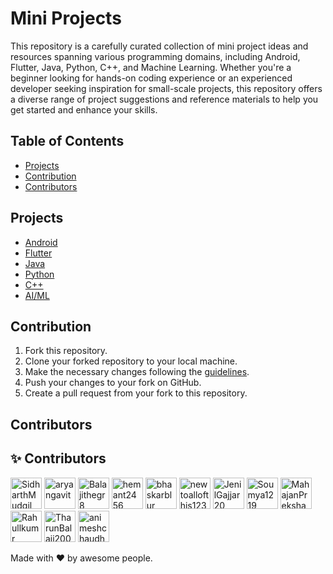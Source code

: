 # Mini Projects
This repository is a carefully curated collection of mini project ideas and resources spanning various programming domains, including Android, Flutter, Java, Python, C++, and Machine Learning. Whether you're a beginner looking for hands-on coding experience or an experienced developer seeking inspiration for small-scale projects, this repository offers a diverse range of project suggestions and reference materials to help you get started and enhance your skills. 

## Table of Contents
- [Projects](#projects)
- [Contribution](#contribution)
- [Contributors](#contributors)

## Projects
- [Android](./android/README.md)
- [Flutter](./flutter/README.md)
- [Java](./java/README.md)
- [Python](./python/README.md)
- [C++](./cpp/README.md)
- [AI/ML](./ml/README.md)

## Contribution
1. Fork this repository.
2. Clone your forked repository to your local machine.
3. Make the necessary changes following the [guidelines](./CONTRIBUTING.md).
4. Push your changes to your fork on GitHub.
5. Create a pull request from your fork to this repository.

## Contributors

<!-- CONTRIBUTORS:START -->
## ✨ Contributors

[<img src="https://avatars.githubusercontent.com/u/68889544?v=4" width="50px;" alt="SidharthMudgil"/>](https://github.com/SidharthMudgil) [<img src="https://avatars.githubusercontent.com/u/45901539?v=4" width="50px;" alt="aryangavit"/>](https://github.com/aryangavit) [<img src="https://avatars.githubusercontent.com/u/92166294?v=4" width="50px;" alt="Balajithegr8"/>](https://github.com/Balajithegr8) [<img src="https://avatars.githubusercontent.com/u/222167922?v=4" width="50px;" alt="hemant2456"/>](https://github.com/hemant2456) [<img src="https://avatars.githubusercontent.com/u/85757758?v=4" width="50px;" alt="bhaskarblur"/>](https://github.com/bhaskarblur) [<img src="https://avatars.githubusercontent.com/u/78465651?v=4" width="50px;" alt="newtoallofthis123"/>](https://github.com/newtoallofthis123) [<img src="https://avatars.githubusercontent.com/u/68738624?v=4" width="50px;" alt="JenilGajjar20"/>](https://github.com/JenilGajjar20) [<img src="https://avatars.githubusercontent.com/u/79699495?v=4" width="50px;" alt="Soumya1219"/>](https://github.com/Soumya1219) [<img src="https://avatars.githubusercontent.com/u/121788863?v=4" width="50px;" alt="MahajanPreksha"/>](https://github.com/MahajanPreksha) [<img src="https://avatars.githubusercontent.com/u/42183055?v=4" width="50px;" alt="Rahullkumr"/>](https://github.com/Rahullkumr) [<img src="https://avatars.githubusercontent.com/u/95350584?v=4" width="50px;" alt="TharunBalaji2004"/>](https://github.com/TharunBalaji2004) [<img src="https://avatars.githubusercontent.com/u/111721851?v=4" width="50px;" alt="animeshchaudhri"/>](https://github.com/animeshchaudhri)

Made with ❤️ by awesome people.
<!-- CONTRIBUTORS:END -->
